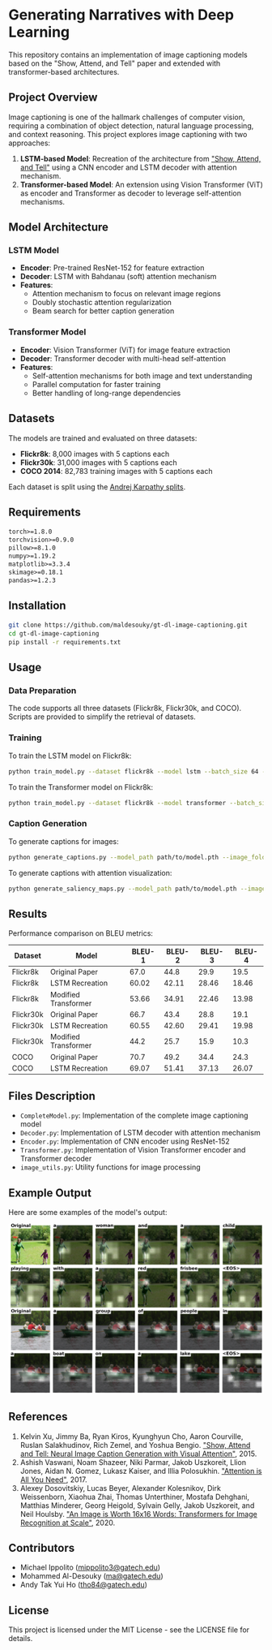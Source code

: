 # Generating Narratives with Deep Learning

This repository contains an implementation of image captioning models based on the "Show, Attend, and Tell" paper and extended with transformer-based architectures.

## Project Overview

Image captioning is one of the hallmark challenges of computer vision, requiring a combination of object detection, natural language processing, and context reasoning. This project explores image captioning with two approaches:

1. **LSTM-based Model**: Recreation of the architecture from ["Show, Attend, and Tell"](https://arxiv.org/abs/1502.03044) using a CNN encoder and LSTM decoder with attention mechanism.
2. **Transformer-based Model**: An extension using Vision Transformer (ViT) as encoder and Transformer as decoder to leverage self-attention mechanisms.

## Model Architecture

### LSTM Model

- **Encoder**: Pre-trained ResNet-152 for feature extraction
- **Decoder**: LSTM with Bahdanau (soft) attention mechanism
- **Features**:
  - Attention mechanism to focus on relevant image regions
  - Doubly stochastic attention regularization
  - Beam search for better caption generation

### Transformer Model

- **Encoder**: Vision Transformer (ViT) for image feature extraction
- **Decoder**: Transformer decoder with multi-head self-attention
- **Features**:
  - Self-attention mechanisms for both image and text understanding
  - Parallel computation for faster training
  - Better handling of long-range dependencies

## Datasets

The models are trained and evaluated on three datasets:
- **Flickr8k**: 8,000 images with 5 captions each
- **Flickr30k**: 31,000 images with 5 captions each
- **COCO 2014**: 82,783 training images with 5 captions each

Each dataset is split using the [Andrej Karpathy splits](https://cs.stanford.edu/people/karpathy/deepimagesent/).

## Requirements

```
torch>=1.8.0
torchvision>=0.9.0
pillow>=8.1.0
numpy>=1.19.2
matplotlib>=3.3.4
skimage>=0.18.1
pandas>=1.2.3
```

## Installation

```bash
git clone https://github.com/maldesouky/gt-dl-image-captioning.git
cd gt-dl-image-captioning
pip install -r requirements.txt
```

## Usage

### Data Preparation

The code supports all three datasets (Flickr8k, Flickr30k, and COCO). Scripts are provided to simplify the retrieval of datasets.

### Training

To train the LSTM model on Flickr8k:

```bash
python train_model.py --dataset flickr8k --model lstm --batch_size 64 --learning_rate 1e-3
```

To train the Transformer model on Flickr8k:

```bash
python train_model.py --dataset flickr8k --model transformer --batch_size 64 --learning_rate 1e-3
```

### Caption Generation

To generate captions for images:

```bash
python generate_captions.py --model_path path/to/model.pth --image_folder path/to/images --output_file captions.json
```

To generate captions with attention visualization:

```bash
python generate_saliency_maps.py --model_path path/to/model.pth --image_folder path/to/images --output_folder saliency_maps
```

## Results

Performance comparison on BLEU metrics:

| Dataset  | Model                | BLEU-1 | BLEU-2 | BLEU-3 | BLEU-4 |
|----------|---------------------|--------|--------|--------|--------|
| Flickr8k | Original Paper       | 67.0   | 44.8   | 29.9   | 19.5   |
| Flickr8k | LSTM Recreation      | 60.02  | 42.11  | 28.46  | 18.46  |
| Flickr8k | Modified Transformer | 53.66  | 34.91  | 22.46  | 13.98  |
| Flickr30k| Original Paper       | 66.7   | 43.4   | 28.8   | 19.1   |
| Flickr30k| LSTM Recreation      | 60.55  | 42.60  | 29.41  | 19.98  |
| Flickr30k| Modified Transformer | 44.2   | 25.7   | 15.9   | 10.3   |
| COCO     | Original Paper       | 70.7   | 49.2   | 34.4   | 24.3   |
| COCO     | LSTM Recreation      | 69.07  | 51.41  | 37.13  | 26.07  |

## Files Description

- `CompleteModel.py`: Implementation of the complete image captioning model
- `Decoder.py`: Implementation of LSTM decoder with attention mechanism
- `Encoder.py`: Implementation of CNN encoder using ResNet-152
- `Transformer.py`: Implementation of Vision Transformer encoder and Transformer decoder
- `image_utils.py`: Utility functions for image processing

## Example Output

Here are some examples of the model's output:

![Saliency Map Example](resources/SaliencyMap_Examples.png)

## References

1. Kelvin Xu, Jimmy Ba, Ryan Kiros, Kyunghyun Cho, Aaron Courville, Ruslan Salakhudinov, Rich Zemel, and Yoshua Bengio. ["Show, Attend and Tell: Neural Image Caption Generation with Visual Attention"](https://arxiv.org/abs/1502.03044), 2015.
2. Ashish Vaswani, Noam Shazeer, Niki Parmar, Jakob Uszkoreit, Llion Jones, Aidan N. Gomez, Lukasz Kaiser, and Illia Polosukhin. ["Attention is All You Need"](https://arxiv.org/abs/1706.03762), 2017.
3. Alexey Dosovitskiy, Lucas Beyer, Alexander Kolesnikov, Dirk Weissenborn, Xiaohua Zhai, Thomas Unterthiner, Mostafa Dehghani, Matthias Minderer, Georg Heigold, Sylvain Gelly, Jakob Uszkoreit, and Neil Houlsby. ["An Image is Worth 16x16 Words: Transformers for Image Recognition at Scale"](https://arxiv.org/abs/2010.11929), 2020.

## Contributors

- Michael Ippolito (mippolito3@gatech.edu)
- Mohammed Al-Desouky (ma@gatech.edu)
- Andy Tak Yui Ho (tho84@gatech.edu)

## License

This project is licensed under the MIT License - see the LICENSE file for details.